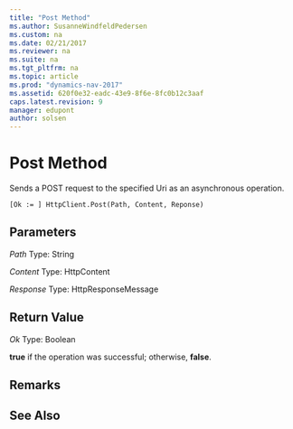 ```yaml
---
title: "Post Method"
ms.author: SusanneWindfeldPedersen
ms.custom: na
ms.date: 02/21/2017
ms.reviewer: na
ms.suite: na
ms.tgt_pltfrm: na
ms.topic: article
ms.prod: "dynamics-nav-2017"
ms.assetid: 620f0e32-eadc-43e9-8f6e-8fc0b12c3aaf
caps.latest.revision: 9
manager: edupont
author: solsen
---
```


# Post Method
Sends a POST request to the specified Uri as an asynchronous operation.

```
[Ok := ] HttpClient.Post(Path, Content, Reponse)
```

## Parameters
*Path*
Type: String

*Content*
Type: HttpContent

*Response*
Type: HttpResponseMessage

## Return Value
*Ok*
Type: Boolean

**true** if the operation was successful; otherwise, **false**.

## Remarks

## See Also